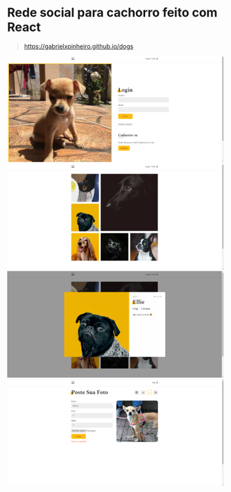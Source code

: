 # Rede social para cachorro feito com React

> https://gabrielxpinheiro.github.io/dogs

![](./src/Assets/Telas/Login.png)
![](./src/Assets/Telas/Home.png)
![](./src/Assets/Telas/Foto.png)
![](./src/Assets/Telas/AddFoto.png)
